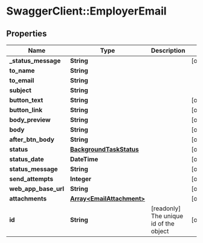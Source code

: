 # SwaggerClient::EmployerEmail

## Properties
Name | Type | Description | Notes
------------ | ------------- | ------------- | -------------
**_status_message** | **String** |  | [optional] 
**to_name** | **String** |  | 
**to_email** | **String** |  | 
**subject** | **String** |  | 
**button_text** | **String** |  | [optional] 
**button_link** | **String** |  | [optional] 
**body_preview** | **String** |  | [optional] 
**body** | **String** |  | [optional] 
**after_btn_body** | **String** |  | [optional] 
**status** | [**BackgroundTaskStatus**](BackgroundTaskStatus.md) |  | [optional] 
**status_date** | **DateTime** |  | [optional] 
**status_message** | **String** |  | [optional] 
**send_attempts** | **Integer** |  | [optional] 
**web_app_base_url** | **String** |  | [optional] 
**attachments** | [**Array&lt;EmailAttachment&gt;**](EmailAttachment.md) |  | [optional] 
**id** | **String** | [readonly] The unique id of the object | [optional] 


